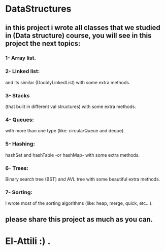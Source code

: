 # DataStructures
## in this project i wrote all classes that we studied in (Data structure) course, you will see in this project the next topics:

### 1- Array list.

### 2- Linked list:
and its similar (DoublyLinkedList) with some extra methods.

### 3- Stacks
(that built in different val structures) with some extra methods.

### 4- Queues:
with more than one type (like: circularQueue and deque).

### 5- Hashing:
hashSet and hashTable -or hashMap- with some extra methods.

### 6- Trees: 
Binary search tree (BST) and AVL tree with some beautiful extra methods.

### 7- Sorting: 
I wrote most of the sorting algorithms (like: heap, merge, quick, etc...).

## please share this project as much as you can.

# El-Attili :) .
